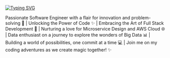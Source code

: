 [![Typing SVG](https://readme-typing-svg.demolab.com/?lines=Hi+,+This+is+Kavya+Jampani)](https://git.io/typing-svg)

Passionate Software Engineer with a flair for innovation and problem-solving 🚀 | Unlocking the Power of Code ✨ | Embracing the Art of Full Stack Development 🎨 | Nurturing a love for Microservice Design and AWS Cloud 🌐 | Data enthusiast on a journey to explore the wonders of Big Data 📊 | Building a world of possibilities, one commit at a time 💻 | Join me on my coding adventures as we create magic together! ✨ 
